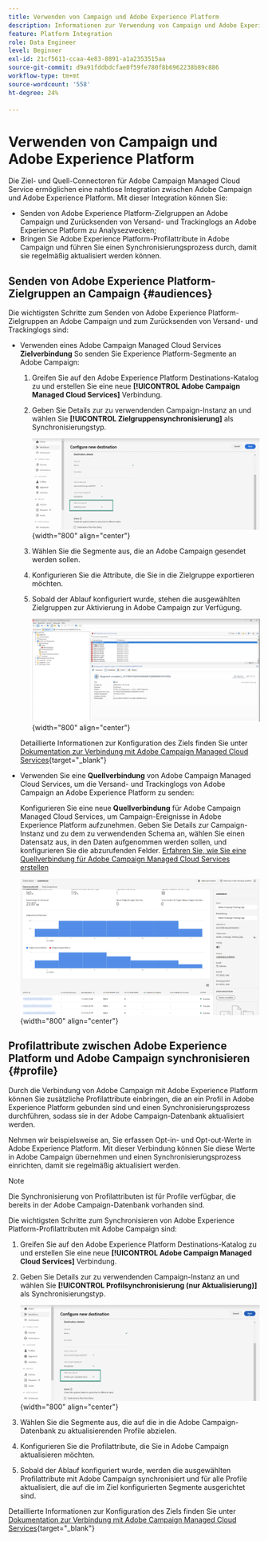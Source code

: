```yaml
---
title: Verwenden von Campaign und Adobe Experience Platform
description: Informationen zur Verwendung von Campaign und Adobe Experience Platform
feature: Platform Integration
role: Data Engineer
level: Beginner
exl-id: 21cf5611-ccaa-4e83-8891-a1a2353515aa
source-git-commit: d9a91fddbdcfae0f59fe780f8b6962238b89c886
workflow-type: tm+mt
source-wordcount: '558'
ht-degree: 24%

---
```


# Verwenden von Campaign und Adobe Experience Platform

Die Ziel- und Quell-Connectoren für Adobe Campaign Managed Cloud Service ermöglichen eine nahtlose Integration zwischen Adobe Campaign und Adobe Experience Platform. Mit dieser Integration können Sie:

* Senden von Adobe Experience Platform-Zielgruppen an Adobe Campaign und Zurücksenden von Versand- und Trackinglogs an Adobe Experience Platform zu Analysezwecken;
* Bringen Sie Adobe Experience Platform-Profilattribute in Adobe Campaign und führen Sie einen Synchronisierungsprozess durch, damit sie regelmäßig aktualisiert werden können.

## Senden von Adobe Experience Platform-Zielgruppen an Campaign {#audiences}

Die wichtigsten Schritte zum Senden von Adobe Experience Platform-Zielgruppen an Adobe Campaign und zum Zurücksenden von Versand- und Trackinglogs sind:

* Verwenden eines Adobe Campaign Managed Cloud Services **Zielverbindung** So senden Sie Experience Platform-Segmente an Adobe Campaign:

   1. Greifen Sie auf den Adobe Experience Platform Destinations-Katalog zu und erstellen Sie eine neue **[!UICONTROL Adobe Campaign Managed Cloud Services]** Verbindung.
   1. Geben Sie Details zur zu verwendenden Campaign-Instanz an und wählen Sie **[!UICONTROL Zielgruppensynchronisierung]** als Synchronisierungstyp.

      ![](assets/aep-audience-sync.png){width="800" align="center"}

   1. Wählen Sie die Segmente aus, die an Adobe Campaign gesendet werden sollen.
   1. Konfigurieren Sie die Attribute, die Sie in die Zielgruppe exportieren möchten.
   1. Sobald der Ablauf konfiguriert wurde, stehen die ausgewählten Zielgruppen zur Aktivierung in Adobe Campaign zur Verfügung.

      ![](assets/aep-destination.png){width="800" align="center"}

  Detaillierte Informationen zur Konfiguration des Ziels finden Sie unter [Dokumentation zur Verbindung mit Adobe Campaign Managed Cloud Services](https://www.adobe.com/go/destinations-adobe-campaign-managed-cloud-services-en){target="_blank"}

* Verwenden Sie eine **Quellverbindung** von Adobe Campaign Managed Cloud Services, um die Versand- und Trackinglogs von Adobe Campaign an Adobe Experience Platform zu senden:

  Konfigurieren Sie eine neue **Quellverbindung** für Adobe Campaign Managed Cloud Services, um Campaign-Ereignisse in Adobe Experience Platform aufzunehmen. Geben Sie Details zur Campaign-Instanz und zu dem zu verwendenden Schema an, wählen Sie einen Datensatz aus, in den Daten aufgenommen werden sollen, und konfigurieren Sie die abzurufenden Felder. [Erfahren Sie, wie Sie eine Quellverbindung für Adobe Campaign Managed Cloud Services erstellen](https://www.adobe.com/go/sources-campaign-ui-en)

  ![](assets/aep-logs.png){width="800" align="center"}

## Profilattribute zwischen Adobe Experience Platform und Adobe Campaign synchronisieren {#profile}

Durch die Verbindung von Adobe Campaign mit Adobe Experience Platform können Sie zusätzliche Profilattribute einbringen, die an ein Profil in Adobe Experience Platform gebunden sind und einen Synchronisierungsprozess durchführen, sodass sie in der Adobe Campaign-Datenbank aktualisiert werden.

Nehmen wir beispielsweise an, Sie erfassen Opt-in- und Opt-out-Werte in Adobe Experience Platform. Mit dieser Verbindung können Sie diese Werte in Adobe Campaign übernehmen und einen Synchronisierungsprozess einrichten, damit sie regelmäßig aktualisiert werden.

>[!NOTE]
>
>Die Synchronisierung von Profilattributen ist für Profile verfügbar, die bereits in der Adobe Campaign-Datenbank vorhanden sind.

Die wichtigsten Schritte zum Synchronisieren von Adobe Experience Platform-Profilattributen mit Adobe Campaign sind:

1. Greifen Sie auf den Adobe Experience Platform Destinations-Katalog zu und erstellen Sie eine neue **[!UICONTROL Adobe Campaign Managed Cloud Services]** Verbindung.
1. Geben Sie Details zur zu verwendenden Campaign-Instanz an und wählen Sie **[!UICONTROL Profilsynchronisierung (nur Aktualisierung)]** als Synchronisierungstyp.

   ![](assets/aep-profile-sync.png){width="800" align="center"}

1. Wählen Sie die Segmente aus, die auf die in die Adobe Campaign-Datenbank zu aktualisierenden Profile abzielen.
1. Konfigurieren Sie die Profilattribute, die Sie in Adobe Campaign aktualisieren möchten.
1. Sobald der Ablauf konfiguriert wurde, werden die ausgewählten Profilattribute mit Adobe Campaign synchronisiert und für alle Profile aktualisiert, die auf die im Ziel konfigurierten Segmente ausgerichtet sind.

Detaillierte Informationen zur Konfiguration des Ziels finden Sie unter [Dokumentation zur Verbindung mit Adobe Campaign Managed Cloud Services](https://www.adobe.com/go/destinations-adobe-campaign-managed-cloud-services-en){target="_blank"}